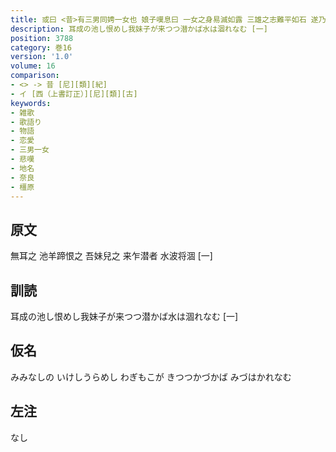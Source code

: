 ```yaml
---
title: 或曰 <昔>有三男同娉一女也 娘子嘆息曰 一女之身易滅如露 三雄之志難平如石 遂乃彷徨池上沈没水底 於時其壮士等不勝哀頽之至 各陳所心作歌三首 [娘子字曰<イ>兒也]
description: 耳成の池し恨めし我妹子が来つつ潜かば水は涸れなむ [一]
position: 3788
category: 巻16
version: '1.0'
volume: 16
comparison:
- <> -> 昔 [尼][類][紀]
- イ [西（上書訂正）][尼][類][古]
keywords:
- 雑歌
- 歌語り
- 物語
- 恋愛
- 三男一女
- 悲嘆
- 地名
- 奈良
- 橿原
---
```


## 原文

無耳之 池羊蹄恨之 吾妹兒之 来乍潜者 水波将涸 [一]

## 訓読

耳成の池し恨めし我妹子が来つつ潜かば水は涸れなむ [一]

## 仮名

みみなしの いけしうらめし わぎもこが きつつかづかば みづはかれなむ

## 左注

なし

